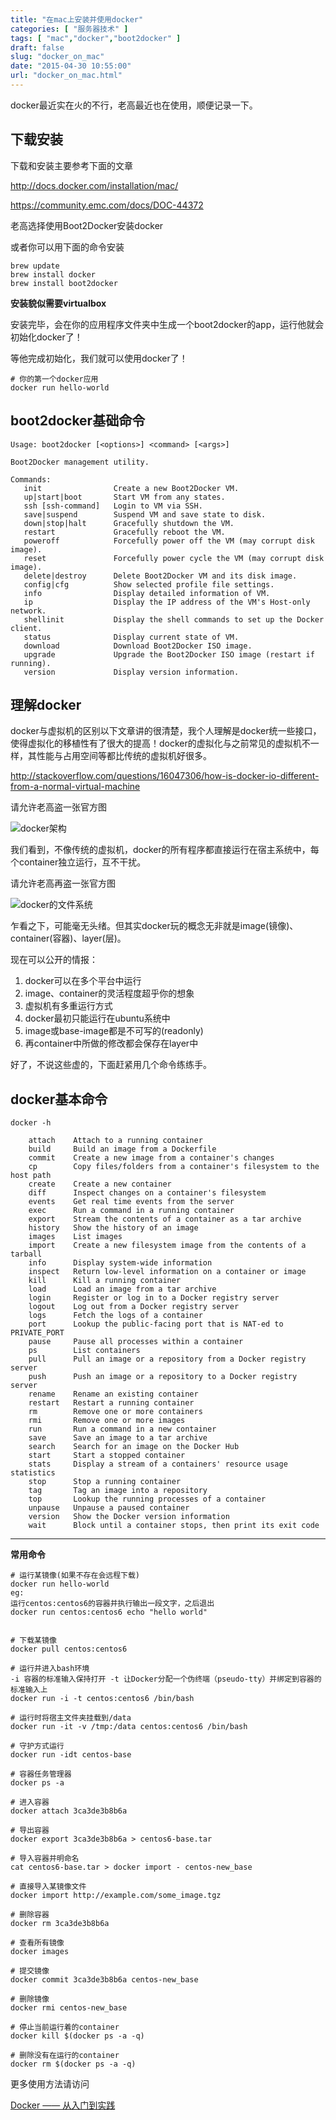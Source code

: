 ```yaml
---
title: "在mac上安装并使用docker"
categories: [ "服务器技术" ]
tags: [ "mac","docker","boot2docker" ]
draft: false
slug: "docker_on_mac"
date: "2015-04-30 10:55:00"
url: "docker_on_mac.html"
---
```


docker最近实在火的不行，老高最近也在使用，顺便记录一下。

## 下载安装

下载和安装主要参考下面的文章

http://docs.docker.com/installation/mac/

https://community.emc.com/docs/DOC-44372


<!--more-->


老高选择使用Boot2Docker安装docker

或者你可以用下面的命令安装

```
brew update
brew install docker
brew install boot2docker
```

**安装貌似需要virtualbox**

安装完毕，会在你的应用程序文件夹中生成一个boot2docker的app，运行他就会初始化docker了！

等他完成初始化，我们就可以使用docker了！

```
# 你的第一个docker应用
docker run hello-world
```

## boot2docker基础命令

```
Usage: boot2docker [<options>] <command> [<args>]

Boot2Docker management utility.

Commands:
   init                Create a new Boot2Docker VM.
   up|start|boot       Start VM from any states.
   ssh [ssh-command]   Login to VM via SSH.
   save|suspend        Suspend VM and save state to disk.
   down|stop|halt      Gracefully shutdown the VM.
   restart             Gracefully reboot the VM.
   poweroff            Forcefully power off the VM (may corrupt disk image).
   reset               Forcefully power cycle the VM (may corrupt disk image).
   delete|destroy      Delete Boot2Docker VM and its disk image.
   config|cfg          Show selected profile file settings.
   info                Display detailed information of VM.
   ip                  Display the IP address of the VM's Host-only network.
   shellinit           Display the shell commands to set up the Docker client.
   status              Display current state of VM.
   download            Download Boot2Docker ISO image.
   upgrade             Upgrade the Boot2Docker ISO image (restart if running).
   version             Display version information.

```

## 理解docker

docker与虚拟机的区别以下文章讲的很清楚，我个人理解是docker统一些接口，使得虚拟化的移植性有了很大的提高！docker的虚拟化与之前常见的虚拟机不一样，其性能与占用空间等都比传统的虚拟机好很多。

http://stackoverflow.com/questions/16047306/how-is-docker-io-different-from-a-normal-virtual-machine

请允许老高盗一张官方图

![docker架构][1]

我们看到，不像传统的虚拟机，docker的所有程序都直接运行在宿主系统中，每个container独立运行，互不干扰。

请允许老高再盗一张官方图

![docker的文件系统][2]

乍看之下，可能毫无头绪。但其实docker玩的概念无非就是image(镜像)、container(容器)、layer(层)。

现在可以公开的情报：

1. docker可以在多个平台中运行
1. image、container的灵活程度超乎你的想象
1. 虚拟机有多重运行方式
1. docker最初只能运行在ubuntu系统中
1. image或base-image都是不可写的(readonly)
1. 再container中所做的修改都会保存在layer中

好了，不说这些虚的，下面赶紧用几个命令练练手。

## docker基本命令

```
docker -h

    attach    Attach to a running container
    build     Build an image from a Dockerfile
    commit    Create a new image from a container's changes
    cp        Copy files/folders from a container's filesystem to the host path
    create    Create a new container
    diff      Inspect changes on a container's filesystem
    events    Get real time events from the server
    exec      Run a command in a running container
    export    Stream the contents of a container as a tar archive
    history   Show the history of an image
    images    List images
    import    Create a new filesystem image from the contents of a tarball
    info      Display system-wide information
    inspect   Return low-level information on a container or image
    kill      Kill a running container
    load      Load an image from a tar archive
    login     Register or log in to a Docker registry server
    logout    Log out from a Docker registry server
    logs      Fetch the logs of a container
    port      Lookup the public-facing port that is NAT-ed to PRIVATE_PORT
    pause     Pause all processes within a container
    ps        List containers
    pull      Pull an image or a repository from a Docker registry server
    push      Push an image or a repository to a Docker registry server
    rename    Rename an existing container
    restart   Restart a running container
    rm        Remove one or more containers
    rmi       Remove one or more images
    run       Run a command in a new container
    save      Save an image to a tar archive
    search    Search for an image on the Docker Hub
    start     Start a stopped container
    stats     Display a stream of a containers' resource usage statistics
    stop      Stop a running container
    tag       Tag an image into a repository
    top       Lookup the running processes of a container
    unpause   Unpause a paused container
    version   Show the Docker version information
    wait      Block until a container stops, then print its exit code
```


----------


**常用命令**

```
# 运行某镜像(如果不存在会远程下载)
docker run hello-world
eg:
运行centos:centos6的容器并执行输出一段文字，之后退出
docker run centos:centos6 echo "hello world"


# 下载某镜像
docker pull centos:centos6

# 运行并进入bash环境
-i 容器的标准输入保持打开 -t 让Docker分配一个伪终端（pseudo-tty）并绑定到容器的标准输入上
docker run -i -t centos:centos6 /bin/bash

# 运行时将宿主文件夹挂载到/data
docker run -it -v /tmp:/data centos:centos6 /bin/bash

# 守护方式运行
docker run -idt centos-base

# 容器任务管理器
docker ps -a

# 进入容器
docker attach 3ca3de3b8b6a

# 导出容器
docker export 3ca3de3b8b6a > centos6-base.tar

# 导入容器并明命名
cat centos6-base.tar > docker import - centos-new_base

# 直接导入某镜像文件
docker import http://example.com/some_image.tgz

# 删除容器
docker rm 3ca3de3b8b6a

# 查看所有镜像
docker images

# 提交镜像
docker commit 3ca3de3b8b6a centos-new_base

# 删除镜像
docker rmi centos-new_base

# 停止当前运行着的container
docker kill $(docker ps -a -q)

# 删除没有在运行的container
docker rm $(docker ps -a -q)
```

更多使用方法请访问

<a href="http://dockerpool.com/static/books/docker_practice/introduction/README.html" target="_blank" rel="external nofollow">Docker —— 从入门到实践 </a>



  [1]: https://blog.phpgao.com/usr/uploads/2015/05/935509335.png
  [2]: https://blog.phpgao.com/usr/uploads/2015/05/87693964.png